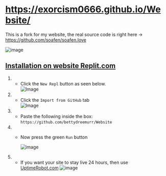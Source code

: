 # https://exorcism0666.github.io/Website/
This is a fork for my website, the real source code is right here -> https://github.com/soafen/soafen.love


![image](https://user-images.githubusercontent.com/46537034/134899888-87fda6f2-9392-4dfd-929b-655b2a4d34ca.png)


## [Installation on website Replit.com](https://replit.com/~)

1. - Click the `New Repl` button as seen below.<br/>
   ![Image](https://media.wtf/21365449)

2. - Click the `Import from GitHub` tab<br/>
   ![Image](https://media.wtf/63105027)

3. - Paste the following inside the box:<br/>
   `https://github.com/bettydreemurr/Website`

4. - Now press the green `Run` button
    
     ![image](https://user-images.githubusercontent.com/46537034/133883668-f700c5a5-ea8b-4b74-9b66-1b942a7b41dc.png)

5. - If you want your site to stay live 24 hours, then use [UptimeRobot.com](https://uptimerobot.com/)
     ![image](https://user-images.githubusercontent.com/46537034/133883758-1325ede5-8192-473c-86f2-bc2d900b225f.png)
